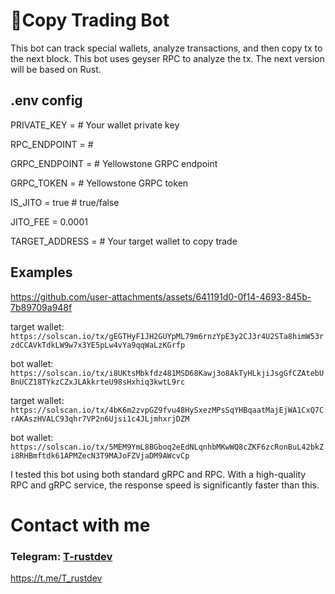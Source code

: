 # 🤖Copy Trading Bot

This bot can track special wallets, analyze transactions, and then copy tx to the next block. This bot uses geyser RPC to analyze the tx. The next version will be based on Rust.

## .env config

PRIVATE_KEY = # Your wallet private key

RPC_ENDPOINT = # 

GRPC_ENDPOINT = # Yellowstone GRPC endpoint

GRPC_TOKEN = # Yellowstone GRPC token

IS_JITO = true # true/false

JITO_FEE = 0.0001

TARGET_ADDRESS = # Your target wallet to copy trade

## Examples

https://github.com/user-attachments/assets/641191d0-0f14-4693-845b-7b89709a948f

target wallet: `https://solscan.io/tx/gEGTHyF1JH2GUYpML79m6rnzYpE3y2CJ3r4U2STa8himW53rzdCCAVkTdkLW9w7x3YE5pLw4vYa9qqWaLzKGrfp`

bot wallet: `https://solscan.io/tx/i8UKtsMbkfdz481MSD68Kawj3o8AkTyHLkjiJsgGfCZAtebUBnUCZ18TYkzCZxJLAkkrteU98sHxhiq3kwtL9rc`

target wallet: `https://solscan.io/tx/4bK6m2zvpGZ9fvu48HySxezMPsSqYHBqaatMajEjWA1CxQ7CrAKAszHVALC93qhr7VP2n6Ujsi1c4JLjmhxrjDZM`

bot wallet: `https://solscan.io/tx/5MEM9YmL8BGboq2eEdNLqnhbMKwWQ8cZKF6zcRonBuL42bkZi8RHBmftdk61APMZecN3T9MAJoFZVjaDM9AWcvCp`

I tested this bot using both standard gRPC and RPC. With a high-quality RPC and gRPC service, the response speed is significantly faster than this.

# Contact with me
### Telegram: [T-rustdev](https://t.me/T_rustdev)   
https://t.me/T_rustdev
